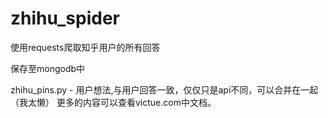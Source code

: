 # zhihu_spider
使用requests爬取知乎用户的所有回答

保存至mongodb中

zhihu_pins.py - 用户想法,与用户回答一致，仅仅只是api不同，可以合并在一起（我太懒）
更多的内容可以查看victue.com中文档。


